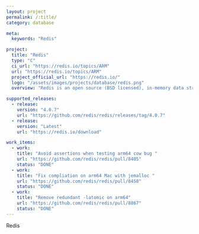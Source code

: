 ```yaml
---
layout: project
permalink: /:title/
category: database

meta:
  keywords: "Redis"

project:
  title: "Redis"
  type: "C"
  ci_url: "https://redis.io/topics/ARM"
  url: "https://redis.io/topics/ARM"
  project_official_url: "https://redis.io/"
  logo: "/assets/images/projects/database/redis.png"
  overview: "Redis is an open source (BSD licensed), in-memory data structure store, used as a database, cache, and message broker. Redis provides data structures such as strings, hashes, lists, sets, sorted sets with range queries, bitmaps, hyperloglogs, geospatial indexes, and streams."

supported_releases:
  - release:
    version: "4.0.7"
    url: "https://github.com/redis/redis/releases/tag/4.0.7"
  - release:
    version: "Latest"
    url: "https://redis.io/download"

work_items:
  - work:
    title: "Avoid assertions when testing arm64 cow bug "
    url: "https://github.com/redis/redis/pull/8405"
    status: "DONE"
  - work:
    title: "Fix compliation on arm64 Mac with jemalloc "
    url: "https://github.com/redis/redis/pull/8458"
    status: "DONE"
  - work:
    title: "Remove redundant -latomic on arm64"
    url: "https://github.com/redis/redis/pull/8867"
    status: "DONE"
---
```


<p>Redis</p>
